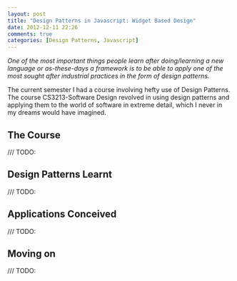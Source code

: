 ```yaml
---
layout: post
title: "Design Patterns in Javascript: Widget Based Design"
date: 2012-12-11 22:26
comments: true
categories: [Design Patterns, Javascript]
---
```

*One of the most important things people learn after doing/learning a new language or as-these-days a framework is to be able to apply one of the most sought after industrial practices in the form of design patterns.*

The current semester I had a course involving hefty use of Design Patterns. The course CS3213-Software Design revolved in using design patterns and applying them to the world of software in extreme detail, which I never in my dreams would have imagined.

## The Course

/// TODO:

## Design Patterns Learnt

/// TODO:

## Applications Conceived

/// TODO:

## Moving on

/// TODO:


